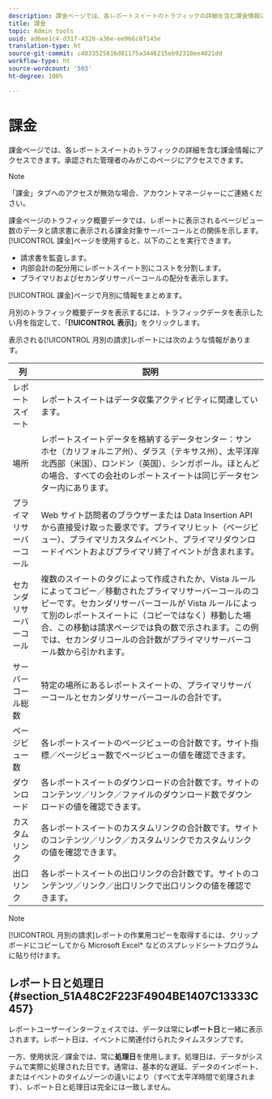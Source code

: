 ```yaml
---
description: 課金ページでは、各レポートスイートのトラフィックの詳細を含む課金情報にアクセスできます。承認された管理者のみがこのページにアクセスできます。
title: 課金
topic: Admin tools
uuid: ad6ee1c4-d317-4320-a36e-ee966c8f145e
translation-type: ht
source-git-commit: c4833525816d81175a3446215eb92310ee4021dd
workflow-type: ht
source-wordcount: '503'
ht-degree: 100%

---
```



# 課金

課金ページでは、各レポートスイートのトラフィックの詳細を含む課金情報にアクセスできます。承認された管理者のみがこのページにアクセスできます。

>[!NOTE]
>
>「課金」タブへのアクセスが無効な場合、アカウントマネージャーにご連絡ください。

課金ページのトラフィック概要データでは、レポートに表示されるページビュー数のデータと請求書に表示される課金対象サーバーコールとの関係を示します。[!UICONTROL 課金]ページを使用すると、以下のことを実行できます。

* 請求書を監査します。
* 内部会計の配分用にレポートスイート別にコストを分割します。
* プライマリおよびセカンダリサーバーコールの配分を表示します。

[!UICONTROL 課金]ページで月別に情報をまとめます。

月別のトラフィック概要データを表示するには、トラフィックデータを表示したい月を指定して、「**[!UICONTROL 表示]**」をクリックします。

表示される[!UICONTROL 月別の請求]レポートには次のような情報があります。

| 列 | 説明 |
|--- |--- |
| レポートスイート | レポートスイートはデータ収集アクティビティに関連しています。 |
| 場所 | レポートスイートデータを格納するデータセンター：サンホセ（カリフォルニア州）、ダラス（テキサス州）、太平洋岸北西部（米国）、ロンドン（英国）、シンガポール。ほとんどの場合、すべての会社のレポートスイートは同じデータセンター内にあります。 |
| プライマリサーバーコール | Web サイト訪問者のブラウザーまたは Data Insertion API から直接受け取った要求です。プライマリヒット（ページビュー）、プライマリカスタムイベント、プライマリダウンロードイベントおよびプライマリ終了イベントが含まれます。 |
| セカンダリサーバーコール | 複数のスイートのタグによって作成されたか、Vista ルールによってコピー／移動されたプライマリサーバーコールのコピーです。セカンダリサーバーコールが Vista ルールによって別のレポートスイートに（コピーではなく）移動した場合、この移動は請求ページでは負の数で示されます。この例では、セカンダリコールの合計数がプライマリサーバーコール数から引かれます。 |
| サーバーコール総数 | 特定の場所にあるレポートスイートの、プライマリサーバーコールとセカンダリサーバーコールの合計です。 |
| ページビュー数 | 各レポートスイートのページビューの合計数です。サイト指標／ページビュー数でページビューの値を確認できます。 |
| ダウンロード | 各レポートスイートのダウンロードの合計数です。サイトのコンテンツ／リンク／ファイルのダウンロード数でダウンロードの値を確認できます。 |
| カスタムリンク | 各レポートスイートのカスタムリンクの合計数です。サイトのコンテンツ／リンク／カスタムリンクでカスタムリンクの値を確認できます。 |
| 出口リンク | 各レポートスイートの出口リンクの合計数です。サイトのコンテンツ／リンク／出口リンクで出口リンクの値を確認できます。 |

>[!NOTE]
>
>[!UICONTROL 月別の請求]レポートの作業用コピーを取得するには、クリップボードにコピーしてから Microsoft Excel* などのスプレッドシートプログラムに貼り付けます。

## レポート日と処理日 {#section_51A48C2F223F4904BE1407C13333C457}

レポートユーザーインターフェイスでは、データは常に&#x200B;**レポート日**&#x200B;と一緒に表示されます。レポート日は、イベントに関連付けられたタイムスタンプです。

一方、使用状況／課金では、常に&#x200B;**処理日**&#x200B;を使用します。処理日は、データがシステムで実際に処理された日です。通常は、基本的な遅延、データのインポート、またはイベントのタイムゾーンの違いにより（すべて太平洋時間で処理されます）、レポート日と処理日は完全には一致しません。
